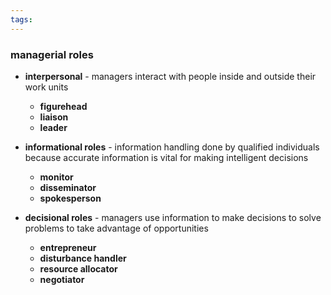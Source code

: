 ```yaml
---
tags:
---
```


### managerial roles
- **interpersonal** - managers interact with people inside and outside their work units

	- **figurehead**
	- **liaison**
	- **leader**

- **informational roles** - information handling done by qualified individuals because accurate information is vital for making intelligent decisions

	- **monitor**
	- **disseminator**
	- **spokesperson**

- **decisional roles** - managers use information to make decisions to solve problems to take advantage of opportunities

	- **entrepreneur**
	- **disturbance handler**
	- **resource allocator**
	- **negotiator**
